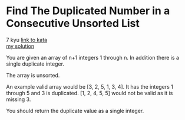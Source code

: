# Find The Duplicated Number in a Consecutive Unsorted List
7 kyu
[link to kata](https://www.codewars.com/kata/558dd9a1b3f79dc88e000001/train/javascript)
<br>
[my solution](./kata.js)

You are given an array of n+1 integers 1 through n. In addition there is a single duplicate integer.

The array is unsorted.

An example valid array would be [3, 2, 5, 1, 3, 4]. It has the integers 1 through 5 and 3 is duplicated. [1, 2, 4, 5, 5] would not be valid as it is missing 3.

You should return the duplicate value as a single integer.